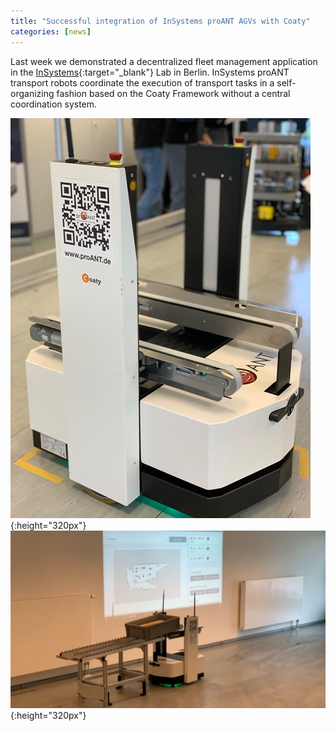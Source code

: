 ```yaml
---
title: "Successful integration of InSystems proANT AGVs with Coaty"
categories: [news]
---
```


Last week we demonstrated a decentralized fleet management application in the
[InSystems](http://www.insystems.de){:target="_blank"} Lab in Berlin. InSystems
proANT transport robots coordinate the execution of transport tasks in a
self-organizing fashion based on the Coaty Framework without a central
coordination system.

![InSystems proANT Coaty integration](/_assets/news/proANT-coaty-integration-1.jpg){:height="320px"}
![InSystems proANT Coaty integration](/_assets/news/proANT-coaty-integration-2.jpg){:height="320px"}
